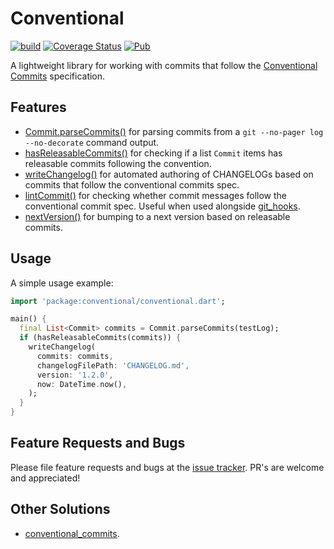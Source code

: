 # Conventional

[![build](https://github.com/asartalo/conventional/actions/workflows/ci.yml/badge.svg)](https://github.com/asartalo/conventional/actions/workflows/ci.yml) [![Coverage Status](https://coveralls.io/repos/github/asartalo/conventional/badge.svg?branch=main)](https://coveralls.io/github/asartalo/conventional?branch=main) [![Pub](https://img.shields.io/pub/v/conventional.svg)](https://pub.dev/packages/conventional)

A lightweight library for working with commits that follow the [Conventional Commits](https://www.conventionalcommits.org) specification.

## Features

- [Commit.parseCommits()][Commit.parseCommits] for parsing commits from a `git --no-pager log --no-decorate` command output.
- [hasReleasableCommits()][hasReleasableCommits] for checking if a list `Commit` items has releasable commits following the convention.
- [writeChangelog()][writeChangelog] for automated authoring of CHANGELOGs based on commits that follow the conventional commits spec.
- [lintCommit()][lintCommit] for checking whether commit messages follow the conventional commit spec. Useful when used alongside [git_hooks](https://pub.dev/packages/git_hooks).
- [nextVersion()][nextVersion] for bumping to a next version based on releasable commits.

## Usage

A simple usage example:

```dart
import 'package:conventional/conventional.dart';

main() {
  final List<Commit> commits = Commit.parseCommits(testLog);
  if (hasReleasableCommits(commits)) {
    writeChangelog(
      commits: commits,
      changelogFilePath: 'CHANGELOG.md',
      version: '1.2.0',
      now: DateTime.now(),
    );
  }
}
```

## Feature Requests and Bugs

Please file feature requests and bugs at the [issue tracker][tracker]. PR's are welcome and appreciated!

[tracker]: https://github.com/asartalo/conventional/issues
[Commit.parseCommits]: https://pub.dev/documentation/conventional/latest/conventional/Commit/parseCommits.html
[hasReleasableCommits]: https://pub.dev/documentation/conventional/latest/conventional/hasReleasableCommits.html
[writeChangelog]: https://pub.dev/documentation/conventional/latest/conventional/writeChangelog.html
[lintCommit]: https://pub.dev/documentation/conventional/latest/conventional/lintCommit.html
[nextVersion]: https://pub.dev/documentation/conventional/latest/conventional/nextVersion.html

## Other Solutions

- [conventional_commits](https://pub.dev/packages/conventional_commit).